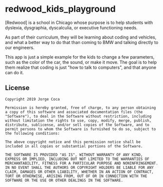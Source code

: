 # redwood_kids_playground

[Redwood] is a school in Chicago whose purpose is to help students with dyslexia, dysgraphia, dyscalculia, or executive functioning needs. 

As part of their curriculum, they will be learning about coding and vehicles, and what a better way to do that than coming to BMW and talking directly to our engineers.

This app is just a simple example for the kids to change a few parameters, such as the color of the car, the sound, or make it move. The goal is to help them realize that coding is just "how to talk to computers", and that anyone can do it.

## License

```
Copyright 2019 Jorge Coca

Permission is hereby granted, free of charge, to any person obtaining a copy of this software and associated documentation files (the "Software"), to deal in the Software without restriction, including without limitation the rights to use, copy, modify, merge, publish, distribute, sublicense, and/or sell copies of the Software, and to permit persons to whom the Software is furnished to do so, subject to the following conditions:

The above copyright notice and this permission notice shall be included in all copies or substantial portions of the Software.

THE SOFTWARE IS PROVIDED "AS IS", WITHOUT WARRANTY OF ANY KIND, EXPRESS OR IMPLIED, INCLUDING BUT NOT LIMITED TO THE WARRANTIES OF MERCHANTABILITY, FITNESS FOR A PARTICULAR PURPOSE AND NONINFRINGEMENT. IN NO EVENT SHALL THE AUTHORS OR COPYRIGHT HOLDERS BE LIABLE FOR ANY CLAIM, DAMAGES OR OTHER LIABILITY, WHETHER IN AN ACTION OF CONTRACT, TORT OR OTHERWISE, ARISING FROM, OUT OF OR IN CONNECTION WITH THE SOFTWARE OR THE USE OR OTHER DEALINGS IN THE SOFTWARE.
```